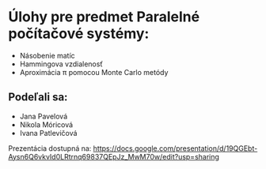 # Úlohy pre predmet Paralelné počítačové systémy:
- Násobenie matíc
- Hammingova vzdialenosť
- Aproximácia π pomocou Monte Carlo metódy

## Podeľali sa:
- Jana Pavelová
- Nikola Móricová
- Ivana Patlevičová

Prezentácia dostupná na: https://docs.google.com/presentation/d/19QGEbt-Aysn6Q6vkvId0LRtrnq69837QEpJz_MwM70w/edit?usp=sharing
